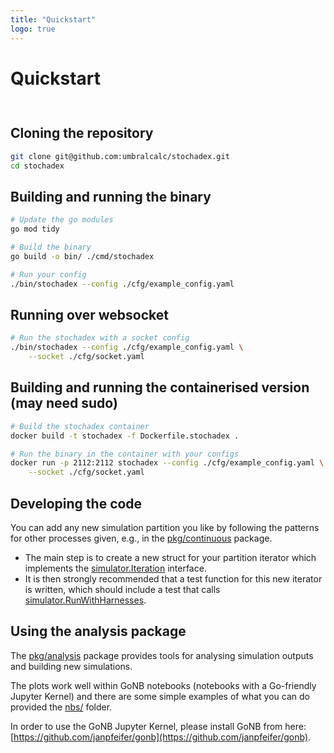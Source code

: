 ```yaml
---
title: "Quickstart"
logo: true
---
```


# Quickstart
<div style="height:0.75em;"></div>

## Cloning the repository

```bash
git clone git@github.com:umbralcalc/stochadex.git
cd stochadex
```

## Building and running the binary

```bash
# Update the go modules
go mod tidy

# Build the binary
go build -o bin/ ./cmd/stochadex

# Run your config
./bin/stochadex --config ./cfg/example_config.yaml
```

## Running over websocket

```bash
# Run the stochadex with a socket config
./bin/stochadex --config ./cfg/example_config.yaml \
    --socket ./cfg/socket.yaml
```

## Building and running the containerised version (may need sudo)

```bash
# Build the stochadex container
docker build -t stochadex -f Dockerfile.stochadex .

# Run the binary in the container with your configs
docker run -p 2112:2112 stochadex --config ./cfg/example_config.yaml \
    --socket ./cfg/socket.yaml
```

## Developing the code

You can add any new simulation partition you like by following the patterns for other processes given, e.g., in the [pkg/continuous](https://umbralcalc.github.io/stochadex/pkg/continuous.html) package.

- The main step is to create a new struct for your partition iterator which implements the [simulator.Iteration](https://umbralcalc.github.io/stochadex/pkg/simulator.html#Iteration) interface.
- It is then strongly recommended that a test function for this new iterator is written, which should include a test that calls [simulator.RunWithHarnesses](https://umbralcalc.github.io/stochadex/pkg/simulator.html#RunWithHarnesses).

## Using the analysis package

The [pkg/analysis](https://umbralcalc.github.io/stochadex/pkg/analysis.html) package provides tools for analysing simulation outputs and building new simulations.

The plots work well within GoNB notebooks (notebooks with a Go-friendly Jupyter Kernel) and there are some simple examples of what you can do provided the [nbs/](https://github.com/umbralcalc/stochadex/tree/main/nbs) folder.

In order to use the GoNB Jupyter Kernel, please install GoNB from here: [https://github.com/janpfeifer/gonb](https://github.com/janpfeifer/gonb).
